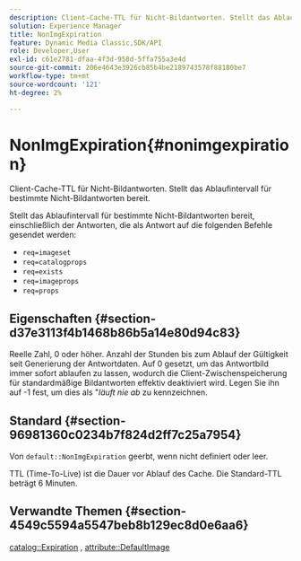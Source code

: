 ```yaml
---
description: Client-Cache-TTL für Nicht-Bildantworten. Stellt das Ablaufintervall für bestimmte Nicht-Bildantworten bereit.
solution: Experience Manager
title: NonImgExpiration
feature: Dynamic Media Classic,SDK/API
role: Developer,User
exl-id: c61e2781-dfaa-4f3d-958d-5ffa755a3e4d
source-git-commit: 206e4643e3926cb85b4be2189743578f88180be7
workflow-type: tm+mt
source-wordcount: '121'
ht-degree: 2%

---
```


# NonImgExpiration{#nonimgexpiration}

Client-Cache-TTL für Nicht-Bildantworten. Stellt das Ablaufintervall für bestimmte Nicht-Bildantworten bereit.

Stellt das Ablaufintervall für bestimmte Nicht-Bildantworten bereit, einschließlich der Antworten, die als Antwort auf die folgenden Befehle gesendet werden:

* `req=imageset`
* `req=catalogprops`
* `req=exists`
* `req=imageprops`
* `req=props`

## Eigenschaften {#section-d37e3113f4b1468b86b5a14e80d94c83}

Reelle Zahl, 0 oder höher. Anzahl der Stunden bis zum Ablauf der Gültigkeit seit Generierung der Antwortdaten. Auf 0 gesetzt, um das Antwortbild immer sofort ablaufen zu lassen, wodurch die Client-Zwischenspeicherung für standardmäßige Bildantworten effektiv deaktiviert wird. Legen Sie ihn auf -1 fest, um dies als &quot;*läuft nie ab* zu kennzeichnen.

## Standard {#section-96981360c0234b7f824d2ff7c25a7954}

Von `default::NonImgExpiration` geerbt, wenn nicht definiert oder leer.

TTL (Time-To-Live) ist die Dauer vor Ablauf des Cache. Die Standard-TTL beträgt 6 Minuten.

## Verwandte Themen {#section-4549c5594a5547beb8b129ec8d0e6aa6}

[catalog::Expiration](../../../../../is-api/image-catalog/image-serving-api-ref/c-image-catalog-reference/c-image-svg-data-reference/c-image-data-reference/r-expiration-cat.md#reference-a7afd668ecbb4d2da65d86259aa6a28a) , [attribute::DefaultImage](../../../../../is-api/image-catalog/image-serving-api-ref/c-image-catalog-reference/c-attributes-reference/r-is-cat-defaultimage.md#reference-8e9900e129f54ed68462a3c2fc3bc433)
